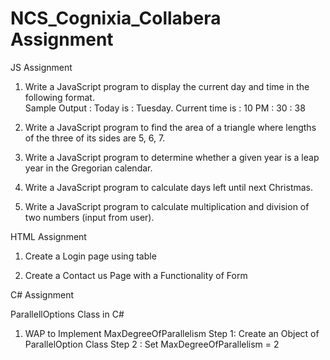 # NCS_Cognixia_Collabera Assignment

JS Assignment

1. Write a JavaScript program to display the current day and time in the following format.  
	Sample Output : Today is : Tuesday. 
	Current time is : 10 PM : 30 : 38 
	
2. Write a JavaScript program to find the area of a triangle where lengths of the three of its sides are 5, 6, 7. 


3. Write a JavaScript program to determine whether a given year is a leap year in the Gregorian calendar. 


4. Write a JavaScript program to calculate days left until next Christmas.  


5. Write a JavaScript program to calculate multiplication and division of two numbers (input from user). 


HTML Assignment

1. Create a Login page using table

2. Create a Contact us Page with a Functionality of Form  

C# Assignment

ParallellOptions Class in C# 
1. WAP to Implement MaxDegreeOfParallelism 
	Step 1: Create an Object of ParallelOption Class 
	Step 2 : Set MaxDegreeOfParallelism = 2 
